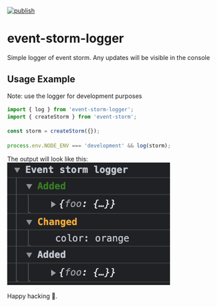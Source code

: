 [![publish](https://github.com/event-storm/event-storm-logger/actions/workflows/publish.yml/badge.svg)](https://github.com/event-storm/event-storm-logger/actions/workflows/publish.yml)
# event-storm-logger
Simple logger of event storm. Any updates will be visible in the console

## Usage Example
Note: use the logger for development purposes
```js
import { log } from 'event-storm-logger';
import { createStorm } from 'event-storm';

const storm = createStorm({});

process.env.NODE_ENV === 'development' && log(storm);
```

The output will look like this:
![Event storm log output example](https://github.com/event-storm/event-storm-logger/blob/main/images/output.png?raw=true)

Happy hacking :paw_prints:.
